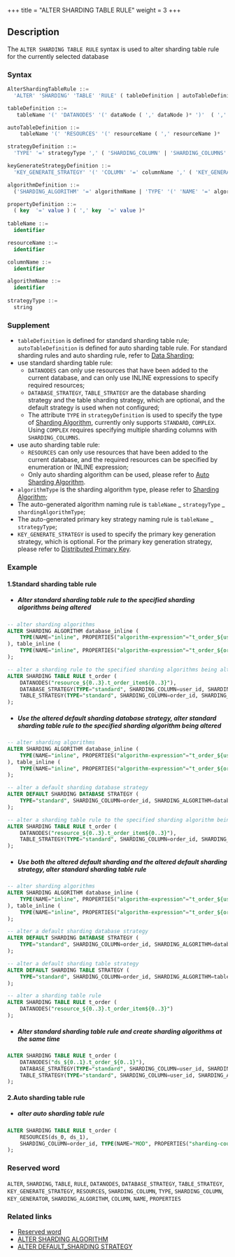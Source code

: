 +++
title = "ALTER SHARDING TABLE RULE"
weight = 3
+++

## Description

The `ALTER SHARDING TABLE RULE` syntax is used to alter sharding table rule for the currently selected database

### Syntax

```sql
AlterShardingTableRule ::=
  'ALTER' 'SHARDING' 'TABLE' 'RULE' ( tableDefinition | autoTableDefinition ) ( ',' ( tableDefinition | autoTableDefinition ) )*

tableDefinition ::= 
   tableName '(' 'DATANODES' '(' dataNode ( ',' dataNode )* ')'  ( ','  'DATABASE_STRATEGY' '(' strategyDefinition ')' )?  ( ','  'TABLE_STRATEGY' '(' strategyDefinition ')' )?  ( ','  'KEY_GENERATE_STRATEGY' '(' keyGenerateStrategyDefinition ')' )? ')'

autoTableDefinition ::=
    tableName '(' 'RESOURCES' '(' resourceName ( ',' resourceName )*  ')' ',' 'SHARDING_COLUMN' '=' columnName ',' algorithmDefinition ( ','  'KEY_GENERATE_STRATEGY' '(' keyGenerateStrategyDefinition ')' )?')'

strategyDefinition ::=
  'TYPE' '=' strategyType ',' ( 'SHARDING_COLUMN' | 'SHARDING_COLUMNS' ) '=' columnName ',' algorithmDefinition

keyGenerateStrategyDefinition ::= 
  'KEY_GENERATE_STRATEGY' '(' 'COLUMN' '=' columnName ',' ( 'KEY_GENERATOR' '=' algorihtmName | algorithmDefinition ) ')' 

algorithmDefinition ::=
  ('SHARDING_ALGORITHM' '=' algorithmName | 'TYPE' '(' 'NAME' '=' algorithmType ( ',' 'PROPERTIES'  '(' propertyDefinition  ')' )?')'  )

propertyDefinition ::=
  ( key  '=' value ) ( ',' key  '=' value )* 
    
tableName ::=
  identifier

resourceName ::=
  identifier

columnName ::=
  identifier

algorithmName ::=
  identifier
    
strategyType ::=
  string
```

### Supplement

- `tableDefinition` is defined for standard sharding table rule; `autoTableDefinition` is defined for auto sharding
  table rule. For standard sharding rules and auto sharding rule, refer
  to [Data Sharding](en/user-manual/shardingsphere-jdbc/yaml-config/rules/sharding/);
- use standard sharding table rule:
    - `DATANODES` can only use resources that have been added to the current database, and can only use INLINE
      expressions to specify required resources;
    - `DATABASE_STRATEGY`, `TABLE_STRATEGY` are the database sharding strategy and the table sharding strategy, which
      are optional, and the default strategy is used when not configured;
    - The attribute `TYPE` in `strategyDefinition` is used to specify the type
      of [Sharding Algorithm](/en/features/sharding/concept/sharding/#user-defined-sharding-algorithm), currently only
      supports `STANDARD`, `COMPLEX`. Using `COMPLEX` requires specifying multiple sharding columns
      with `SHARDING_COLUMNS`.
- use auto sharding table rule:
    - `RESOURCES` can only use resources that have been added to the current database, and the required resources can be
      specified by enumeration or INLINE expression;
    - Only auto sharding algorithm can be used, please refer
      to [Auto Sharding Algorithm](/en/user-manual/common-config/builtin-algorithm/sharding/#auto-sharding-algorithm).
- `algorithmType` is the sharding algorithm type, please refer
  to [Sharding Algorithm](en/user-manual/shardingsphere-jdbc/builtin-algorithm/sharding);
- The auto-generated algorithm naming rule is `tableName` _ `strategyType` _ `shardingAlgorithmType`;
- The auto-generated primary key strategy naming rule is `tableName` _ `strategyType`;
- `KEY_GENERATE_STRATEGY` is used to specify the primary key generation strategy, which is optional. For the primary key
  generation strategy, please refer
  to [Distributed Primary Key](/en/user-manual/common-config/builtin-algorithm/keygen/).

### Example

#### 1.Standard sharding table rule

- ##### Alter standard sharding table rule to the specified sharding algorithms being altered

```SQL
-- alter sharding algorithms
ALTER SHARDING ALGORITHM database_inline (
    TYPE(NAME="inline", PROPERTIES("algorithm-expression"="t_order_${user_id % 4}"))
), table_inline (
    TYPE(NAME="inline", PROPERTIES("algorithm-expression"="t_order_${order_id % 4}"))
); 

-- alter a sharding rule to the specified sharding algorithms being altered
ALTER SHARDING TABLE RULE t_order (
    DATANODES("resource_${0..3}.t_order_item${0..3}"),
    DATABASE_STRATEGY(TYPE="standard", SHARDING_COLUMN=user_id, SHARDING_ALGORITHM=database_inline),
    TABLE_STRATEGY(TYPE="standard", SHARDING_COLUMN=order_id, SHARDING_ALGORITHM=table_inline)
);
```

- ##### Use the altered default sharding database strategy, alter standard sharding table rule to the specified sharding algorithm being altered

```sql
-- alter sharding algorithms
ALTER SHARDING ALGORITHM database_inline (
    TYPE(NAME="inline", PROPERTIES("algorithm-expression"="t_order_${user_id % 4}"))
), table_inline (
    TYPE(NAME="inline", PROPERTIES("algorithm-expression"="t_order_${order_id % 4}"))
); 

-- alter a default sharding database strategy
ALTER DEFAULT SHARDING DATABASE STRATEGY (
    TYPE="standard", SHARDING_COLUMN=order_id, SHARDING_ALGORITHM=database_inline
);

-- alter a sharding table rule to the specified sharding algorithm being altered
ALTER SHARDING TABLE RULE t_order (
    DATANODES("resource_${0..3}.t_order_item${0..3}"),
    TABLE_STRATEGY(TYPE="standard", SHARDING_COLUMN=order_id, SHARDING_ALGORITHM=table_inline)
);
```

- ##### Use both the altered default sharding and the altered default sharding strategy, alter standard sharding table rule

```SQL
-- alter sharding algorithms
ALTER SHARDING ALGORITHM database_inline (
    TYPE(NAME="inline", PROPERTIES("algorithm-expression"="t_order_${user_id % 4}"))
), table_inline (
    TYPE(NAME="inline", PROPERTIES("algorithm-expression"="t_order_${order_id % 4}"))
); 

-- alter a default sharding database strategy
ALTER DEFAULT SHARDING DATABASE STRATEGY (
    TYPE="standard", SHARDING_COLUMN=order_id, SHARDING_ALGORITHM=database_inline
);

-- alter a default sharding table strategy
ALTER DEFAULT SHARDING TABLE STRATEGY (
    TYPE="standard", SHARDING_COLUMN=order_id, SHARDING_ALGORITHM=table_inline
);

-- alter a sharding table rule
ALTER SHARDING TABLE RULE t_order (
    DATANODES("resource_${0..3}.t_order_item${0..3}")
);
```

- ##### Alter standard sharding table rule and create sharding algorithms at the same time

```sql
ALTER SHARDING TABLE RULE t_order (
    DATANODES("ds_${0..1}.t_order_${0..1}"),
    DATABASE_STRATEGY(TYPE="standard", SHARDING_COLUMN=user_id, SHARDING_ALGORITHM(TYPE(NAME="inline", PROPERTIES("algorithm-expression"="ds_${user_id % 2}")))),
    TABLE_STRATEGY(TYPE="standard", SHARDING_COLUMN=user_id, SHARDING_ALGORITHM(TYPE(NAME="inline", PROPERTIES("algorithm-expression"="ds_${order_id % 2}"))))
);
```

#### 2.Auto sharding table rule

- ##### alter auto sharding table rule

```sql
ALTER SHARDING TABLE RULE t_order (
    RESOURCES(ds_0, ds_1),
    SHARDING_COLUMN=order_id, TYPE(NAME="MOD", PROPERTIES("sharding-count"="4"))
);
```

### Reserved word

`ALTER`, `SHARDING`, `TABLE`, `RULE`, `DATANODES`, `DATABASE_STRATEGY`, `TABLE_STRATEGY`, `KEY_GENERATE_STRATEGY`, `RESOURCES`, `SHARDING_COLUMN`, `TYPE`, `SHARDING_COLUMN`, `KEY_GENERATOR`, `SHARDING_ALGORITHM`, `COLUMN`, `NAME`, `PROPERTIES`

### Related links

- [Reserved word](/en/reference/distsql/syntax/reserved-word/)
- [ALTER SHARDING ALGORITHM](/en/reference/distsql/syntax/rdl/rule-definition/alter-sharding-algorithm/)
- [ALTER DEFAULT_SHARDING STRATEGY](/en/reference/distsql/syntax/rdl/rule-definition/alter-default-sharding-strategy/)
